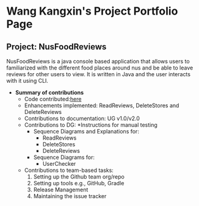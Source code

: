 
# Wang Kangxin's Project Portfolio Page


## Project: NusFoodReviews

NusFoodReviews is a java console based application that allows
users to familiarized with the different food places around nus and be able
to leave reviews for other users to view. It is written in Java and the user
interacts with it using CLI.


* **Summary of contributions**
  * Code contributed:[here](https://nus-cs2113-ay2021s2.github.io/tp-dashboard/?search=&sort=groupTitle&sortWithin=title&since=&timeframe=commit&mergegroup=&groupSelect=groupByRepos&breakdown=false&tabOpen=true&tabType=authorship&tabAuthor=kangxinwang&tabRepo=AY2021S2-CS2113-T10-4%2Ftp%5Bmaster%5D&authorshipIsMergeGroup=false&authorshipFileTypes=docs~functional-code~test-code)
  * Enhancements implemented: ReadReviews, DeleteStores and DeleteReviews
  * Contributions to documentation: UG v1.0/v2.0
  * Contributions to DG: 
    *Instructions for manual testing
    * Sequence Diagrams and Explanations for:
      * ReadReviews
      * DeleteStores
      * DeleteReviews
    * Sequence Diagrams for:
      * UserChecker
  * Contributions to team-based tasks: 
    1. Setting up the Github team org/repo
    2. Setting up tools e.g., GitHub, Gradle   
    3. Release Management 
    4. Maintaining the issue tracker
    
